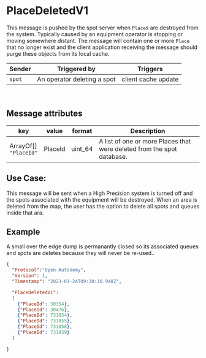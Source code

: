 # PlaceDeletedV1
This message is pushed by the spot server when `Place`s are destroyed from the system.  Typically caused by an equipment operator is stopping or moving somewhere distant.  The message will contain one or more `Place` that no longer exist and the client application receiving the message should purge these objects from its local cache.

|Sender| Triggered by | Triggers|
|---|---|---|
| `spot` | An operator deleting a spot | client cache update |

<br>

## Message attributes
|key |value |format | Description|
|---|:---:|:---:|---|
|ArrayOf[] <br>`"PlaceId"`|PlaceId|uint_64| A list of one or more Places that were deleted from the spot database.|


## Use Case:
This message will be sent when a High Precision system is turned off and the spots associated with the equipment will be destroyed.  When an area is deleted from the map, the user has the option to delete all spots and queues inside that ara.


## Example
A small over the edge dump is permanantly closed so its associated queues and spots are deletes because they will never be re-used..
```json
{
  "Protocol":"Open-Autonomy",
  "Version": 1,
  "Timestamp": "2023-01-24T09:30:10.948Z",

  "PlaceDeletedV1":
  [
    {"PlaceId": 30354},
    {"PlaceId": 30476},
    {"PlaceId": 731854},
    {"PlaceId": 731855},
    {"PlaceId": 731858},
    {"PlaceId": 731859}
  ]

}
```

